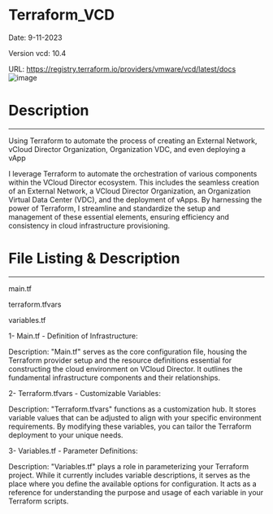 # Terraform_VCD
 Date: 9-11-2023

 Version vcd: 10.4
 
 URL: https://registry.terraform.io/providers/vmware/vcd/latest/docs
 ![image](https://github.com/ZiadSamehShehawy/Terraform_VCD/assets/132923981/73954fd4-29f4-4e3a-936b-e676049cf017)

# Description
-------------------------------------
Using Terraform to automate the process of creating an External Network, vCloud Director Organization, Organization VDC, and even deploying a vApp

I leverage Terraform to automate the orchestration of various components within the VCloud Director ecosystem. This includes the seamless creation of an External Network, a VCloud Director Organization, an Organization Virtual Data Center (VDC), and the deployment of vApps. By harnessing the power of Terraform, I streamline and standardize the setup and management of these essential elements, ensuring efficiency and consistency in cloud infrastructure provisioning.

# File Listing & Description
-------------------------------------
main.tf

terraform.tfvars

variables.tf

1- Main.tf - Definition of Infrastructure:

Description: "Main.tf" serves as the core configuration file, housing the Terraform provider setup and the resource definitions essential for constructing the cloud environment on VCloud Director. It outlines the fundamental infrastructure components and their relationships.

2- Terraform.tfvars - Customizable Variables:

Description: "Terraform.tfvars" functions as a customization hub. It stores variable values that can be adjusted to align with your specific environment requirements. By modifying these variables, you can tailor the Terraform deployment to your unique needs.

3- Variables.tf - Parameter Definitions:

Description: "Variables.tf" plays a role in parameterizing your Terraform project. While it currently includes variable descriptions, it serves as the place where you define the available options for configuration. It acts as a reference for understanding the purpose and usage of each variable in your Terraform scripts.
